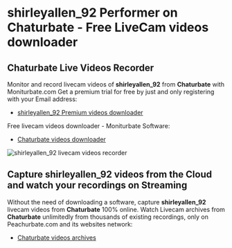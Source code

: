# shirleyallen_92 Performer on Chaturbate - Free LiveCam videos downloader

## Chaturbate Live Videos Recorder

Monitor and record livecam videos of **shirleyallen_92** from **Chaturbate** with Moniturbate.com
Get a premium trial for free by just and only registering with your Email address:
* [shirleyallen_92 Premium videos downloader](https://moniturbate.com/request-demo-licence-key.html)

Free livecam videos downloader - Moniturbate Software:
* [Chaturbate videos downloader](https://moniturbate.com/moniturbate-download-software.html)

![shirleyallen_92 livecam videos recorder](https://peachurnet.com/templates/moniturbate-software.png)


## Capture shirleyallen_92 videos from the Cloud and watch your recordings on Streaming

Without the need of downloading a software, capture **shirleyallen_92** livecam videos from **Chaturbate** 100% online.
Watch Livecam archives from **Chaturbate** unlimitedly from thousands of existing recordings, only on Peachurbate.com and its websites network:
* [Chaturbate videos archives](https://peachurnet.com/)